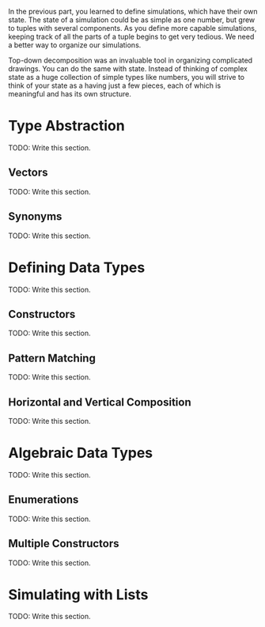 In the previous part, you learned to define simulations, which have their own
state.  The state of a simulation could be as simple as one number, but grew to
tuples with several components.  As you define more capable simulations, keeping
track of all the parts of a tuple begins to get very tedious.  We need a better
way to organize our simulations.

Top-down decomposition was an invaluable tool in organizing complicated
drawings.  You can do the same with state.  Instead of thinking of complex state
as a huge collection of simple types like numbers, you will strive to think of
your state as a having just a few pieces, each of which is meaningful and has
its own structure.

Type Abstraction
================

TODO: Write this section.

Vectors
-------

TODO: Write this section.

Synonyms
--------

TODO: Write this section.

Defining Data Types
===================

TODO: Write this section.

Constructors
------------

TODO: Write this section.

Pattern Matching
----------------

TODO: Write this section.

Horizontal and Vertical Composition
-----------------------------------

TODO: Write this section.

Algebraic Data Types
====================

TODO: Write this section.

Enumerations
------------

TODO: Write this section.

Multiple Constructors
---------------------

TODO: Write this section.

Simulating with Lists
=====================

TODO: Write this section.
